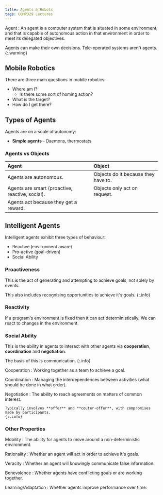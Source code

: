 ```yaml
---
title: Agents & Robots
tags: COMP329 Lectures
---
```


Agent
: An agent is a computer system that is situated in some environment, and that is capable of autonomous action in that environment in order to meet its delegated objectives.

Agents can make their own decisions. Tele-operated systems aren't agents.
{:.warning}

## Mobile Robotics
There are three main questions in mobile robotics:

* Where am I?
	* Is there some sort of homing action?
* What is the target?
* How do I get there?

## Types of Agents
Agents are on a scale of autonomy:

* **Simple agents** - Daemons, thermostats.

### Agents vs Objects

| Agent | Object |
| :-- | :-- |
| Agents are autonomous. | Objects do it because they have to. |
| Agents are smart (proactive, reactive, social). | Objects only act on request. |
| Agents act because they get a reward. | |

## Intelligent Agents
Intelligent agents exhibit three types of behaviour:

* Reactive (environment aware)
* Pro-active (goal-driven)
* Social Ability

### Proactiveness
This is the act of generating and attempting to achieve goals, not solely by events.

This also includes recognising opportunities to achieve it's goals.
{:.info}

### Reactivity
If a program's environment is fixed then it can act deterministically. We can react to changes in the environment.

### Social Ability
This is the ability in agents to interact with other agents via **cooperation**, **coordination** and **negotiation**.

The basis of this is communication.
{:.info}

Cooperation
: Working together as a team to achieve a goal.

Coordination
: Managing the interdependences between activities (what should be done in what order).

Negotiation
: The ability to reach agreements on matters of common interest.

	Typically involves **offer** and **couter-offer**, with compromises made by participants.
	{:.info}

### Other Properties

Mobility
: The ability for agents to move around a non-deterministic environment.

Rationality
: Whether an agent will act in order to achieve it's goals.

Veracity
: Whether an agent will knowingly communicate false information.

Benevolence
: Whether agents have conflicting goals or are working together.

Learning/Adaptation
: Whether agents improve performance over time.